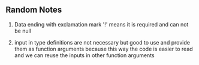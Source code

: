 ## Random Notes

1. Data ending with exclamation mark '!' means it is required and can not be null

2. input in type definitions are not necessary but good to use and provide them as function arguments because this way the code is easier to read and we can reuse the inputs in other function arguments

